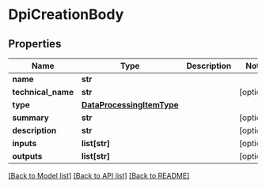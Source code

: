 # DpiCreationBody

## Properties
Name | Type | Description | Notes
------------ | ------------- | ------------- | -------------
**name** | **str** |  | 
**technical_name** | **str** |  | [optional] 
**type** | [**DataProcessingItemType**](DataProcessingItemType.md) |  | 
**summary** | **str** |  | [optional] 
**description** | **str** |  | [optional] 
**inputs** | **list[str]** |  | [optional] 
**outputs** | **list[str]** |  | [optional] 

[[Back to Model list]](../README.md#documentation-for-models) [[Back to API list]](../README.md#documentation-for-api-endpoints) [[Back to README]](../README.md)

